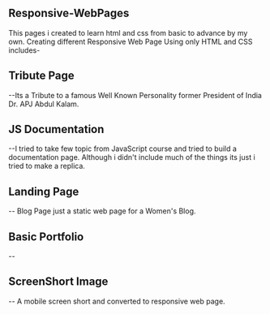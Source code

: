 ## Responsive-WebPages
This pages i created to learn html and css from basic to advance by my own. Creating different Responsive Web Page Using only  HTML and CSS includes-
## Tribute Page 
--Its a Tribute to a famous Well Known Personality former President of India Dr. APJ Abdul Kalam.
## JS Documentation
--I tried to take few topic from JavaScript course and tried to build a documentation page. Although i didn't include much of the things its just i tried to make a replica.

## Landing Page
-- Blog Page just a static web page for a Women's Blog.

## Basic Portfolio
--

## ScreenShort Image
-- A mobile screen short and converted to responsive web page.
